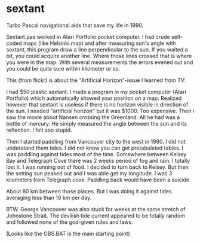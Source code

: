 # sextant
Turbo Pascal navigational aids that save my life in 1990.

Sextant.pas worked in Atari Portfolio pocket computer. I had crude self-coded maps (like Helsinki.map) and after measuring sun's angle with sextant, this program draw a line perpendicular to the sun. If you waited a bit, you could acquire another line. Where those lines crossed that is where you were in the map. With several measurements the errors evened out and you could be quite sure within kilometer or so.

This (from flickr) is about the "Artificial Horizon"-issue I learned from TV:

I had $50 plastic sextant. I made a program in my pocket computer (Atari Portfolio) which automatically showed your position on a map. Realized however that sextant is useless if there is no horizon visible in direction of the sun. I needed "artificial horizon" but it was $1000. Too expensive. Then I saw the movie about Nansen crossing the Greenland. All he had was a bottle of mercury. He simply measured the angle between the sun and its reflection. I felt soo stupid.

Then I started paddling from Vancouver city to the west in 1990. I did not understand them tides. I did not know you can get pretabulated tables. I was paddling against tides most of the time. Somewhere between Kelsey Bay and Telegraph Cove there was 2 weeks period of fog and rain. I totally lost it. I was running out of food. I decided to turn back to Kelsey. But then the setting sun peaked out and I was able get my longitude. I was 3 kilometers from Telegraph cove. Paddling back would have been a suicide.
 
About 80 km between those places. But I was doing it against tides averaging less than 10 km per day.
    
BTW. George Vancouver was also stuck for weeks at the same stretch of Johnstone Strait. The devilish tide current appeared to be totally random and followed none of the god-given rules and laws.

(Looks like the OBS.BAT is the main starting point)
